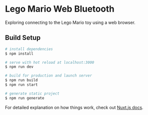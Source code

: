 # Lego Mario Web Bluetooth

Exploring connecting to the Lego Mario toy using a web browser.

[](https://github.com/bricklife/LEGO-Mario-Reveng)
[](https://github.com/nearprosmith/legomario-on-mac)
[](https://github.com/LEGO/lego-ble-wireless-protocol-docs)

## Build Setup

```bash
# install dependencies
$ npm install

# serve with hot reload at localhost:3000
$ npm run dev

# build for production and launch server
$ npm run build
$ npm run start

# generate static project
$ npm run generate
```

For detailed explanation on how things work, check out [Nuxt.js docs](https://nuxtjs.org).
